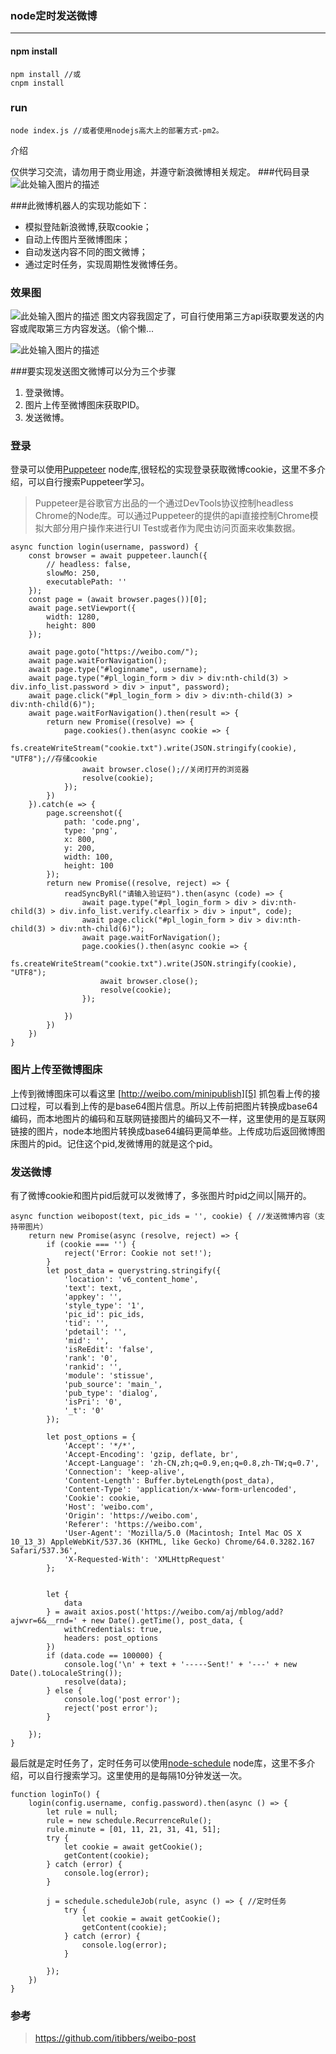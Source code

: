 

### node定时发送微博
------
#### npm install
```
npm install //或
cnpm install
```
### run
```
node index.js //或者使用nodejs高大上的部署方式-pm2。
```
介绍

仅供学习交流，请勿用于商业用途，并遵守新浪微博相关规定。
###代码目录
![此处输入图片的描述][1]

###此微博机器人的实现功能如下：

- 模拟登陆新浪微博,获取cookie；
- 自动上传图片至微博图床；
- 自动发送内容不同的图文微博；
- 通过定时任务，实现周期性发微博任务。

### 效果图
![此处输入图片的描述][2]
图文内容我固定了，可自行使用第三方api获取要发送的内容或爬取第三方内容发送。（偷个懒...

![此处输入图片的描述][3]

###要实现发送图文微博可以分为三个步骤

 1. 登录微博。
 2. 图片上传至微博图床获取PID。
 3. 发送微博。

### 登录
登录可以使用[Puppeteer][4] node库,很轻松的实现登录获取微博cookie，这里不多介绍，可以自行搜索Puppeteer学习。

> Puppeteer是谷歌官方出品的一个通过DevTools协议控制headless Chrome的Node库。可以通过Puppeteer的提供的api直接控制Chrome模拟大部分用户操作来进行UI Test或者作为爬虫访问页面来收集数据。



```
async function login(username, password) {
    const browser = await puppeteer.launch({
        // headless: false,
        slowMo: 250,
        executablePath: ''
    });
    const page = (await browser.pages())[0];
    await page.setViewport({
        width: 1280,
        height: 800
    });

    await page.goto("https://weibo.com/");
    await page.waitForNavigation();
    await page.type("#loginname", username);
    await page.type("#pl_login_form > div > div:nth-child(3) > div.info_list.password > div > input", password);
    await page.click("#pl_login_form > div > div:nth-child(3) > div:nth-child(6)");
    await page.waitForNavigation().then(result => {
        return new Promise((resolve) => {
            page.cookies().then(async cookie => {
                fs.createWriteStream("cookie.txt").write(JSON.stringify(cookie), "UTF8");//存储cookie
                await browser.close();//关闭打开的浏览器
                resolve(cookie);
            });
        })
    }).catch(e => {
        page.screenshot({
            path: 'code.png',
            type: 'png',
            x: 800,
            y: 200,
            width: 100,
            height: 100
        });
        return new Promise((resolve, reject) => {
            readSyncByRl("请输入验证码").then(async (code) => {
                await page.type("#pl_login_form > div > div:nth-child(3) > div.info_list.verify.clearfix > div > input", code);
                await page.click("#pl_login_form > div > div:nth-child(3) > div:nth-child(6)");
                await page.waitForNavigation();
                page.cookies().then(async cookie => {
                    fs.createWriteStream("cookie.txt").write(JSON.stringify(cookie), "UTF8");
                    await browser.close();
                    resolve(cookie);
                });

            })
        })
    })
}
```
### 图片上传至微博图床
上传到微博图床可以看这里 [http://weibo.com/minipublish][5] 抓包看上传的接口过程，可以看到上传的是base64图片信息。所以上传前把图片转换成base64编码，而本地图片的编码和互联网链接图片的编码又不一样，这里使用的是互联网链接的图片，node本地图片转换成base64编码更简单些。上传成功后返回微博图床图片的pid。记住这个pid,发微博用的就是这个pid。


### 发送微博
有了微博cookie和图片pid后就可以发微博了，多张图片时pid之间以|隔开的。

```
async function weibopost(text, pic_ids = '', cookie) { //发送微博内容（支持带图片）
    return new Promise(async (resolve, reject) => {
        if (cookie === '') {
            reject('Error: Cookie not set!');
        }
        let post_data = querystring.stringify({
            'location': 'v6_content_home',
            'text': text,
            'appkey': '',
            'style_type': '1',
            'pic_id': pic_ids,
            'tid': '',
            'pdetail': '',
            'mid': '',
            'isReEdit': 'false',
            'rank': '0',
            'rankid': '',
            'module': 'stissue',
            'pub_source': 'main_',
            'pub_type': 'dialog',
            'isPri': '0',
            '_t': '0'
        });

        let post_options = {
            'Accept': '*/*',
            'Accept-Encoding': 'gzip, deflate, br',
            'Accept-Language': 'zh-CN,zh;q=0.9,en;q=0.8,zh-TW;q=0.7',
            'Connection': 'keep-alive',
            'Content-Length': Buffer.byteLength(post_data),
            'Content-Type': 'application/x-www-form-urlencoded',
            'Cookie': cookie,
            'Host': 'weibo.com',
            'Origin': 'https://weibo.com',
            'Referer': 'https://weibo.com',
            'User-Agent': 'Mozilla/5.0 (Macintosh; Intel Mac OS X 10_13_3) AppleWebKit/537.36 (KHTML, like Gecko) Chrome/64.0.3282.167 Safari/537.36',
            'X-Requested-With': 'XMLHttpRequest'
        };


        let {
            data
        } = await axios.post('https://weibo.com/aj/mblog/add?ajwvr=6&__rnd=' + new Date().getTime(), post_data, {
            withCredentials: true,
            headers: post_options
        })
        if (data.code == 100000) {
            console.log('\n' + text + '-----Sent!' + '---' + new Date().toLocaleString());
            resolve(data);
        } else {
            console.log('post error');
            reject('post error');
        }

    });
}
```
最后就是定时任务了，定时任务可以使用[node-schedule][6] node库，这里不多介绍，可以自行搜索学习。这里使用的是每隔10分钟发送一次。

```
function loginTo() {
	login(config.username, config.password).then(async () => {
		let rule = null;
		rule = new schedule.RecurrenceRule();
		rule.minute = [01, 11, 21, 31, 41, 51];
		try {
			let cookie = await getCookie();
			getContent(cookie);
		} catch (error) {
			console.log(error);
		}

		j = schedule.scheduleJob(rule, async () => { //定时任务
			try {
				let cookie = await getCookie();
				getContent(cookie);
			} catch (error) {
				console.log(error);
			}

		});
	})
}
```

### 参考

> https://github.com/itibbers/weibo-post


  [1]: https://ws1.sinaimg.cn/large/006tKfTcly1g1ataewfnuj30hm0g4aay.jpg
  [2]: https://ws4.sinaimg.cn/large/006tKfTcly1g1asjbywxwj30hw14cnke.jpg
  [3]: https://ws3.sinaimg.cn/large/006tKfTcly1g1asj6bndxj30m90erq3b.jpg
  [4]: https://www.npmjs.com/package/puppeteer
  [5]: http://weibo.com/minipublish
  [6]: https://www.npmjs.com/package/node-schedule

